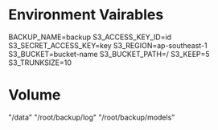 # Environment Vairables

BACKUP_NAME=backup
S3_ACCESS_KEY_ID=id
S3_SECRET_ACCESS_KEY=key
S3_REGION=ap-southeast-1
S3_BUCKET=bucket-name
S3_BUCKET_PATH=/
S3_KEEP=5
S3_TRUNKSIZE=10

# Volume

"/data"
"/root/backup/log"
"/root/backup/models"